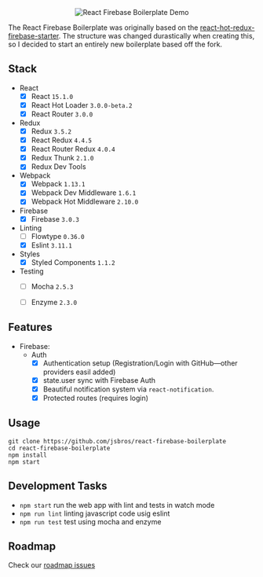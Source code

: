 <div style="text-align: center;"><img src='http://imgur.com/e4TbOxj.gif' alt='React Firebase Boilerplate Demo'/></div>

The React Firebase Boilerplate was originally based on the [react-hot-redux-firebase-starter](https://github.com/douglascorrea/react-hot-redux-firebase-starter). The structure was changed durastically when creating this, so I decided to start an entirely new boilerplate based off the fork.

## Stack

- React
  - [X] React `15.1.0`
  - [X] React Hot Loader `3.0.0-beta.2`
  - [X] React Router `3.0.0`
- Redux
  - [X] Redux `3.5.2`
  - [X] React Redux `4.4.5`
  - [X] React Router Redux `4.0.4`
  - [X] Redux Thunk `2.1.0`
  - [X] Redux Dev Tools
- Webpack    
  - [X] Webpack `1.13.1`
  - [X] Webpack Dev Middleware `1.6.1`
  - [X] Webpack Hot Middleware `2.10.0`
- Firebase
  - [X] Firebase `3.0.3`
- Linting
  - [ ] Flowtype `0.36.0`
  - [X] Eslint `3.11.1`
- Styles
  - [X] Styled Components `1.1.2`
- Testing
  - [ ] Mocha `2.5.3`
  - [ ] Enzyme `2.3.0`


## Features

- Firebase:
  - Auth
    - [X] Authentication setup (Registration/Login with GitHub—other providers easil added)
    - [X] state.user sync with Firebase Auth
    - [X] Beautiful notification system via `react-notification`.
    - [X] Protected routes (requires login)

## Usage

```
git clone https://github.com/jsbros/react-firebase-boilerplate
cd react-firebase-boilerplate
npm install
npm start
```

## Development Tasks

- `npm start` run the web app with lint and tests in watch mode
- `npm run lint` linting javascript code usig eslint
- `npm run test` test using mocha and enzyme

## Roadmap

Check our [roadmap issues](https://github.com/jsbros/react-firebase-boilerplate/issues?q=is%3Aissue+is%3Aopen+label%3Aroadmap)
